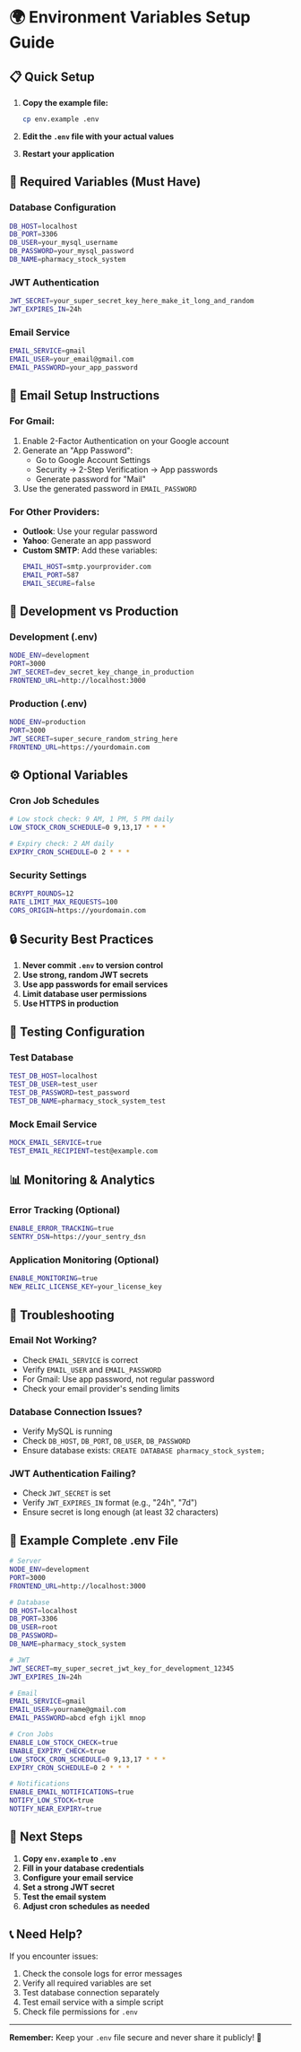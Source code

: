# 🌍 Environment Variables Setup Guide

## 📋 Quick Setup

1. **Copy the example file:**
   ```bash
   cp env.example .env
   ```

2. **Edit the `.env` file with your actual values**

3. **Restart your application**

## 🔑 Required Variables (Must Have)

### **Database Configuration**
```bash
DB_HOST=localhost
DB_PORT=3306
DB_USER=your_mysql_username
DB_PASSWORD=your_mysql_password
DB_NAME=pharmacy_stock_system
```

### **JWT Authentication**
```bash
JWT_SECRET=your_super_secret_key_here_make_it_long_and_random
JWT_EXPIRES_IN=24h
```

### **Email Service**
```bash
EMAIL_SERVICE=gmail
EMAIL_USER=your_email@gmail.com
EMAIL_PASSWORD=your_app_password
```

## 📧 Email Setup Instructions

### **For Gmail:**
1. Enable 2-Factor Authentication on your Google account
2. Generate an "App Password":
   - Go to Google Account Settings
   - Security → 2-Step Verification → App passwords
   - Generate password for "Mail"
3. Use the generated password in `EMAIL_PASSWORD`

### **For Other Providers:**
- **Outlook**: Use your regular password
- **Yahoo**: Generate an app password
- **Custom SMTP**: Add these variables:
  ```bash
  EMAIL_HOST=smtp.yourprovider.com
  EMAIL_PORT=587
  EMAIL_SECURE=false
  ```

## 🚀 Development vs Production

### **Development (.env)**
```bash
NODE_ENV=development
PORT=3000
JWT_SECRET=dev_secret_key_change_in_production
FRONTEND_URL=http://localhost:3000
```

### **Production (.env)**
```bash
NODE_ENV=production
PORT=3000
JWT_SECRET=super_secure_random_string_here
FRONTEND_URL=https://yourdomain.com
```

## ⚙️ Optional Variables

### **Cron Job Schedules**
```bash
# Low stock check: 9 AM, 1 PM, 5 PM daily
LOW_STOCK_CRON_SCHEDULE=0 9,13,17 * * *

# Expiry check: 2 AM daily  
EXPIRY_CRON_SCHEDULE=0 2 * * *
```

### **Security Settings**
```bash
BCRYPT_ROUNDS=12
RATE_LIMIT_MAX_REQUESTS=100
CORS_ORIGIN=https://yourdomain.com
```

## 🔒 Security Best Practices

1. **Never commit `.env` to version control**
2. **Use strong, random JWT secrets**
3. **Use app passwords for email services**
4. **Limit database user permissions**
5. **Use HTTPS in production**

## 🧪 Testing Configuration

### **Test Database**
```bash
TEST_DB_HOST=localhost
TEST_DB_USER=test_user
TEST_DB_PASSWORD=test_password
TEST_DB_NAME=pharmacy_stock_system_test
```

### **Mock Email Service**
```bash
MOCK_EMAIL_SERVICE=true
TEST_EMAIL_RECIPIENT=test@example.com
```

## 📊 Monitoring & Analytics

### **Error Tracking (Optional)**
```bash
ENABLE_ERROR_TRACKING=true
SENTRY_DSN=https://your_sentry_dsn
```

### **Application Monitoring (Optional)**
```bash
ENABLE_MONITORING=true
NEW_RELIC_LICENSE_KEY=your_license_key
```

## 🚨 Troubleshooting

### **Email Not Working?**
- Check `EMAIL_SERVICE` is correct
- Verify `EMAIL_USER` and `EMAIL_PASSWORD`
- For Gmail: Use app password, not regular password
- Check your email provider's sending limits

### **Database Connection Issues?**
- Verify MySQL is running
- Check `DB_HOST`, `DB_PORT`, `DB_USER`, `DB_PASSWORD`
- Ensure database exists: `CREATE DATABASE pharmacy_stock_system;`

### **JWT Authentication Failing?**
- Check `JWT_SECRET` is set
- Verify `JWT_EXPIRES_IN` format (e.g., "24h", "7d")
- Ensure secret is long enough (at least 32 characters)

## 📝 Example Complete .env File

```bash
# Server
NODE_ENV=development
PORT=3000
FRONTEND_URL=http://localhost:3000

# Database
DB_HOST=localhost
DB_PORT=3306
DB_USER=root
DB_PASSWORD=
DB_NAME=pharmacy_stock_system

# JWT
JWT_SECRET=my_super_secret_jwt_key_for_development_12345
JWT_EXPIRES_IN=24h

# Email
EMAIL_SERVICE=gmail
EMAIL_USER=yourname@gmail.com
EMAIL_PASSWORD=abcd efgh ijkl mnop

# Cron Jobs
ENABLE_LOW_STOCK_CHECK=true
ENABLE_EXPIRY_CHECK=true
LOW_STOCK_CRON_SCHEDULE=0 9,13,17 * * *
EXPIRY_CRON_SCHEDULE=0 2 * * *

# Notifications
ENABLE_EMAIL_NOTIFICATIONS=true
NOTIFY_LOW_STOCK=true
NOTIFY_NEAR_EXPIRY=true
```

## 🎯 Next Steps

1. **Copy `env.example` to `.env`**
2. **Fill in your database credentials**
3. **Configure your email service**
4. **Set a strong JWT secret**
5. **Test the email system**
6. **Adjust cron schedules as needed**

## 📞 Need Help?

If you encounter issues:
1. Check the console logs for error messages
2. Verify all required variables are set
3. Test database connection separately
4. Test email service with a simple script
5. Check file permissions for `.env`

---

**Remember:** Keep your `.env` file secure and never share it publicly! 🔐
